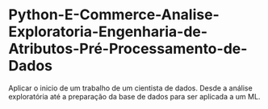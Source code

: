 # Python-E-Commerce-Analise-Exploratoria-Engenharia-de-Atributos-Pré-Processamento-de-Dados
Aplicar o inicio de um trabalho de um cientista de dados. Desde a análise exploratória até a preparação da base de dados para ser aplicada a um ML.
